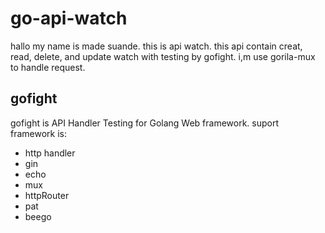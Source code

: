 # go-api-watch

hallo my name is made suande. this is api watch. this api contain creat, read, delete, and update watch with testing by gofight. i,m use gorila-mux to handle request.

## gofight
gofight is API Handler Testing for Golang Web framework. suport framework is:
- http handler
- gin
- echo
- mux
- httpRouter
- pat
- beego

